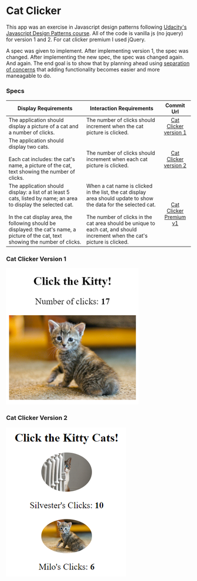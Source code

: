 # Cat Clicker

This app was an exercise in Javascript design patterns following [Udacity's Javascript Design Patterns course](https://www.udacity.com/course/javascript-design-patterns--ud989). All of the code is vanilla js (no jquery) for version 1 and 2. For cat clicker premium I used jQuery.

A spec was given to implement. After implementing version 1, the spec was changed. After implementing the new spec, the spec was changed again. And again. The end goal is to show that by planning ahead using [separation of concerns](http://en.wikipedia.org/wiki/Separation_of_concerns) that adding functionality becomes easier and more maneagable to do. 

### Specs

| Display Requirements | Interaction Requirements | Commit Url |
| ------------- | ------------- | :-------------: |
| The application should display a picture of a cat and a number of clicks. | The number of clicks should increment when the cat picture is clicked. | [Cat Clicker version 1](https://github.com/carlotapearl/Udacity-FEND-cat-clicker/tree/aa1702c813aff03ce502f8c3bbf6bd0278c28126)
| The application should display two cats.<br /><br />Each cat includes: the cat's name, a picture of the cat, text showing the number of clicks. | The number of clicks should increment when each cat picture is clicked. | [Cat Clicker version 2](https://github.com/carlotapearl/Udacity-FEND-cat-clicker/tree/dba000b90033c97b7a14a3c537a14153d9e6973e)
| The application should display: a list of at least 5 cats, listed by name; an area to display the selected cat.<br /><br />In the cat display area, the following should be displayed: the cat's name, a picture of the cat, text showing the number of clicks. | When a cat name is clicked in the list, the cat display area should update to show the data for the selected cat.<br /><br />The number of clicks in the cat area should be unique to each cat, and should increment when the cat's picture is clicked. | [Cat Clicker Premium v1](https://github.com/carlotapearl/Udacity-FEND-cat-clicker/tree/master/cat-clicker-premium)

### Cat Clicker Version 1
![catclickerv1.png](catclickerv1.png)

### Cat Clicker Version 2
![catclickerv2.png](catclickerv2.PNG)